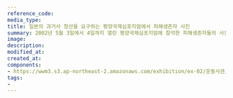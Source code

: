 ```yaml
---
reference_code:
media_type:
title: 일본의 과거사 청산을 요구하는 평양국제심포지엄에서 피해생존자 사진
summary: 2002년 5월 3일에서 4일까지 열린 평양국제심포지엄에 참석한 피해생존자들의 사진이다.
image:
description:
modified_at:
created_at:
components:
- https://wwm3.s3.ap-northeast-2.amazonaws.com/exhibition/ex-02/운동사관/연대로희망을만들다/2002.5.3~4(2)+남북.jpg
tags:
-
---
```

